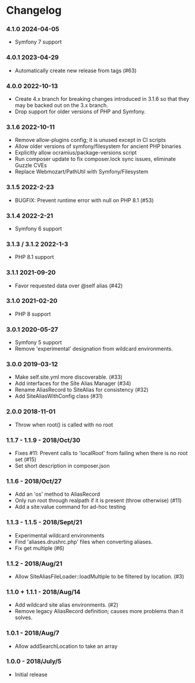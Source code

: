 # Changelog

### 4.1.0 2024-04-05

* Symfony 7 support

### 4.0.1 2023-04-29

* Automatically create new release from tags (#63)

### 4.0.0 2022-10-13

* Create 4.x branch for breaking changes introduced in 3.1.6 so that they may be backed out on the 3.x branch.
* Drop support for older versions of PHP and Symfony.

### 3.1.6 2022-10-11

* Remove allow-plugins config; it is unused except in CI scripts
* Allow older versions of symfony/filesystem for ancient PHP binaries
* Explicitly allow ocramius/package-versions script
* Run composer update to fix composer.lock sync issues, eliminate Guzzle CVEs
* Replace Webmozart/PathUtil with Symfony/Filesystem

### 3.1.5 2022-2-23

* BUGFIX: Prevent runtime error with null on PHP 8.1 (#53)

### 3.1.4 2022-2-21

* Symfony 6 support

### 3.1.3 / 3.1.2 2022-1-3

* PHP 8.1 support

### 3.1.1 2021-09-20

* Favor requested data over @self alias (#42)

### 3.1.0 2021-02-20

* PHP 8 support

### 3.0.1 2020-05-27

* Symfony 5 support
* Remove 'experimental' designation from wildcard environments.

### 3.0.0 2019-03-12

* Make self.site.yml more discoverable. (#33)
* Add interfaces for the Site Alias Manager (#34)
* Rename AliasRecord to SiteAlias for consistency (#32)
* Add SiteAliasWithConfig class (#31)

### 2.0.0 2018-11-01

* Throw when root() is called with no root

### 1.1.7 - 1.1.9 - 2018/Oct/30

* Fixes #11: Prevent calls to 'localRoot' from failing when there is no root set (#15)
* Set short description in composer.json

### 1.1.6 - 2018/Oct/27

* Add an 'os' method to AliasRecord
* Only run root through realpath if it is present (throw otherwise) (#11)
* Add a site:value command for ad-hoc testing

### 1.1.3 - 1.1.5 - 2018/Sept/21

* Experimental wildcard environments
* Find 'aliases.drushrc.php' files when converting aliases.
* Fix get multiple (#6)

### 1.1.2 - 2018/Aug/21

* Allow SiteAliasFileLoader::loadMultiple to be filtered by location. (#3)

### 1.1.0 + 1.1.1 - 2018/Aug/14

* Add wildcard site alias environments. (#2)
* Remove legacy AliasRecord definition; causes more problems than it solves.

### 1.0.1 - 2018/Aug/7

* Allow addSearchLocation to take an array

### 1.0.0 - 2018/July/5

* Initial release

